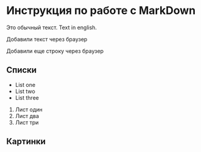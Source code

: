 # Инструкция по работе с MarkDown

Это обычный текст. Text in english.

Добавили текст через браузер

Добавили еще строку через браузер

## Списки
* List one
* List two
* List three

1. Лист один
2. Лист два
3. Лист три

## Картинки